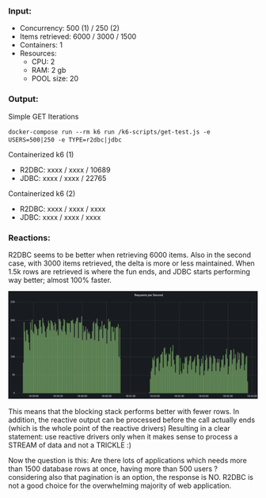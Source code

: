 ### Input:
- Concurrency: 500 (1) / 250 (2)
- Items retrieved: 6000 / 3000 / 1500
- Containers: 1
- Resources:
    - CPU: 2
    - RAM: 2 gb
    - POOL size: 20
    
### Output:
Simple GET Iterations 

    docker-compose run --rm k6 run /k6-scripts/get-test.js -e USERS=500|250 -e TYPE=r2dbc|jdbc

Containerized k6 (1)

- R2DBC: xxxx / xxxx / 10689
- JDBC: xxxx / xxxx / 22765

Containerized k6 (2)

- R2DBC: xxxx / xxxx / xxxx
- JDBC: xxxx / xxxx / xxxx

### Reactions:
R2DBC seems to be better when retrieving 6000 items.
Also in the second case, with 3000 items retrieved, the delta is more or less maintained.
When 1.5k rows are retrieved is where the fun ends, and JDBC starts performing way better; 
almost 100% faster.

![](img.png)

This means that the blocking stack performs better with fewer rows.
In addition, the reactive output can be processed before the call actually ends (which is the whole point of the reactive drivers) 
Resulting in a clear statement: use reactive drivers only when it makes sense to process a STREAM of data and not a TRICKLE :)

Now the question is this: 
Are there lots of applications which needs more than 1500 database rows at once, 
having more than 500 users ? considering also that pagination is an option, the response is NO. 
R2DBC is not a good choice for the overwhelming majority of web application. 
